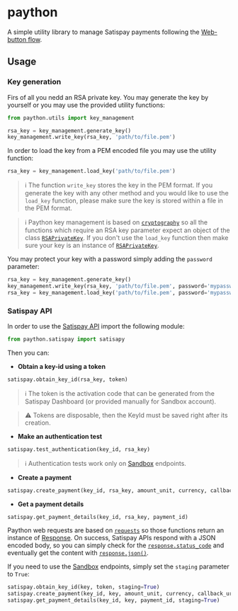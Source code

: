# paython

A simple utility library to manage Satispay payments following the [Web-button flow](https://developers.satispay.com/docs/web-button-pay).

## Usage

### Key generation

Firs of all you nedd an RSA private key. You may generate the key by yourself or you may use the provided utility functions:

```python
from paython.utils import key_management

rsa_key = key_management.generate_key()
key_management.write_key(rsa_key, 'path/to/file.pem')
```

In order to load the key from a PEM encoded file you may use the utility function:

```python
rsa_key = key_management.load_key('path/to/file.pem')
```

> :information_source: The function `write_key` stores the key in the PEM format. If you generate the key with any other method and you would like to use the `load_key` function, please make sure the key is stored within a file in the PEM format.

> :information_source: Paython key management is based on [`cryptography`](https://cryptography.io/en/latest/) so all the functions which require an RSA key parameter expect an object of the class [`RSAPrivateKey`](https://cryptography.io/en/latest/hazmat/primitives/asymmetric/rsa/#cryptography.hazmat.primitives.asymmetric.rsa.RSAPrivateKey). If you don't use the `load_key` function then make sure your key is an instance of [`RSAPrivateKey`](https://cryptography.io/en/latest/hazmat/primitives/asymmetric/rsa/#cryptography.hazmat.primitives.asymmetric.rsa.RSAPrivateKey).

You may protect your key with a password simply adding the `password` parameter:

```python
rsa_key = key_management.generate_key()
key_management.write_key(rsa_key, 'path/to/file.pem', password='mypassword')
rsa_key = key_management.load_key('path/to/file.pem', password='mypassword')
```

### Satispay API

In order to use the [Satispay API](https://developers.satispay.com/reference) import the following module:

```python
from paython.satispay import satisapy
```

Then you can:

* **Obtain a key-id using a token**

```python
satispay.obtain_key_id(rsa_key, token)
```

> :information_source: The token is the activation code that can be generated from the Satispay Dashboard (or provided manually for Sandbox account).

> :warning: Tokens are disposable, then the KeyId must be saved right after its creation.

* **Make an authentication test**

```python
satispay.test_authentication(key_id, rsa_key)
```

> :information_source: Authentication tests work only on [Sandbox](https://developers.satispay.com/docs/sandbox-account) endpoints.

* **Create a payment**

```python
satispay.create_payment(key_id, rsa_key, amount_unit, currency, callback_url, external_code=None, metadata=None)
```

* **Get a payment details**

```python
satispay.get_payment_details(key_id, rsa_key, payment_id)
```

Paython web requests are based on [`requests`](https://requests.readthedocs.io/en/master/) so those functions return an instance of [Response](https://requests.readthedocs.io/en/latest/api/#requests.Response). On success, Satispay APIs respond with a JSON encoded body, so you can simply check for the [`response.status_code`](https://requests.readthedocs.io/en/latest/api/#requests.Response.status_code) and eventually get the content with [`response.json()`](https://requests.readthedocs.io/en/latest/api/#requests.Response.json).

If you need to use the [Sandbox](https://developers.satispay.com/docs/sandbox-account) endpoints, simply set the `staging` parameter to `True`:

```python
satispay.obtain_key_id(key, token, staging=True)
satispay.create_payment(key_id, key, amount_unit, currency, callback_url, external_code=None, metadata=None, staging=True)
satispay.get_payment_details(key_id, key, payment_id, staging=True)
```